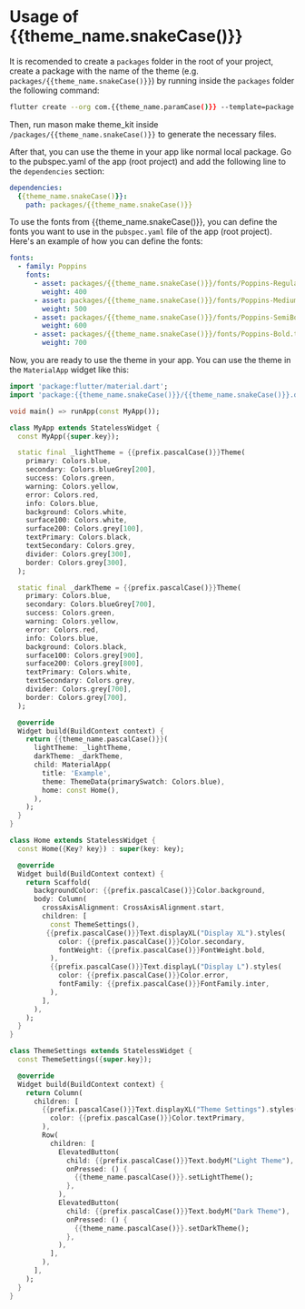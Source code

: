 # Usage of {{theme_name.snakeCase()}}

It is recomended to create a `packages` folder in the root of your project, create a 
package with the name of the theme (e.g. `packages/{{theme_name.snakeCase()}}`) by running
inside the `packages` folder the following command:

```bash
flutter create --org com.{{theme_name.paramCase()}} --template=package {{theme_name.snakeCase()}}
```

Then, run mason make theme_kit inside `/packages/{{theme_name.snakeCase()}}` to 
generate the necessary files.

After that, you can use the theme in your app like normal local package. Go to the pubspec.yaml of 
the app (root project) and add the following line to the `dependencies` section:

```yaml
dependencies:
  {{theme_name.snakeCase()}}:
    path: packages/{{theme_name.snakeCase()}}
```

To use the fonts from {{theme_name.snakeCase()}}, you can define the fonts you want to 
use in the `pubspec.yaml` file of the app (root project). Here's an example of how you can define the fonts:

```yaml
fonts:
  - family: Poppins
    fonts:
      - asset: packages/{{theme_name.snakeCase()}}/fonts/Poppins-Regular.ttf
        weight: 400
      - asset: packages/{{theme_name.snakeCase()}}/fonts/Poppins-Medium.ttf
        weight: 500
      - asset: packages/{{theme_name.snakeCase()}}/fonts/Poppins-SemiBold.ttf
        weight: 600
      - asset: packages/{{theme_name.snakeCase()}}/fonts/Poppins-Bold.ttf
        weight: 700
```

Now, you are ready to use the theme in your app. You can use the theme in the `MaterialApp` widget like this:

```dart
import 'package:flutter/material.dart';
import 'package:{{theme_name.snakeCase()}}/{{theme_name.snakeCase()}}.dart';

void main() => runApp(const MyApp());

class MyApp extends StatelessWidget {
  const MyApp({super.key});

  static final _lightTheme = {{prefix.pascalCase()}}Theme(
    primary: Colors.blue,
    secondary: Colors.blueGrey[200],
    success: Colors.green,
    warning: Colors.yellow,
    error: Colors.red,
    info: Colors.blue,
    background: Colors.white,
    surface100: Colors.white,
    surface200: Colors.grey[100],
    textPrimary: Colors.black,
    textSecondary: Colors.grey,
    divider: Colors.grey[300],
    border: Colors.grey[300],
  );

  static final _darkTheme = {{prefix.pascalCase()}}Theme(
    primary: Colors.blue,
    secondary: Colors.blueGrey[700],
    success: Colors.green,
    warning: Colors.yellow,
    error: Colors.red,
    info: Colors.blue,
    background: Colors.black,
    surface100: Colors.grey[900],
    surface200: Colors.grey[800],
    textPrimary: Colors.white,
    textSecondary: Colors.grey,
    divider: Colors.grey[700],
    border: Colors.grey[700],
  );

  @override
  Widget build(BuildContext context) {
    return {{theme_name.pascalCase()}}(
      lightTheme: _lightTheme,
      darkTheme: _darkTheme,
      child: MaterialApp(
        title: 'Example',
        theme: ThemeData(primarySwatch: Colors.blue),
        home: const Home(),
      ),
    );
  }
}

class Home extends StatelessWidget {
  const Home({Key? key}) : super(key: key);

  @override
  Widget build(BuildContext context) {
    return Scaffold(
      backgroundColor: {{prefix.pascalCase()}}Color.background,
      body: Column(
        crossAxisAlignment: CrossAxisAlignment.start,
        children: [
          const ThemeSettings(),
         {{prefix.pascalCase()}}Text.displayXL("Display XL").styles(
            color: {{prefix.pascalCase()}}Color.secondary,
            fontWeight: {{prefix.pascalCase()}}FontWeight.bold,
          ),
          {{prefix.pascalCase()}}Text.displayL("Display L").styles(
            color: {{prefix.pascalCase()}}Color.error,
            fontFamily: {{prefix.pascalCase()}}FontFamily.inter,
          ),
        ],
      ),
    );
  }
}

class ThemeSettings extends StatelessWidget {
  const ThemeSettings({super.key});

  @override
  Widget build(BuildContext context) {
    return Column(
      children: [
        {{prefix.pascalCase()}}Text.displayXL("Theme Settings").styles(
          color: {{prefix.pascalCase()}}Color.textPrimary,
        ),
        Row(
          children: [
            ElevatedButton(
              child: {{prefix.pascalCase()}}Text.bodyM("Light Theme"),
              onPressed: () {
                {{theme_name.pascalCase()}}.setLightTheme();
              },
            ),
            ElevatedButton(
              child: {{prefix.pascalCase()}}Text.bodyM("Dark Theme"),
              onPressed: () {
                {{theme_name.pascalCase()}}.setDarkTheme();
              },
            ),
          ],
        ),
      ],
    );
  }
}
```